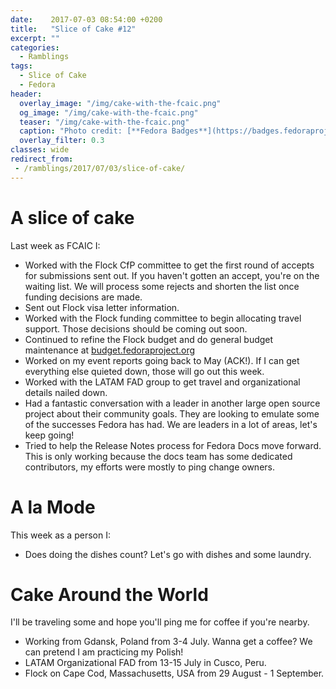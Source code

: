 ```yaml
---
date:    2017-07-03 08:54:00 +0200
title:   "Slice of Cake #12"
excerpt: ""
categories:
  - Ramblings
tags:
  - Slice of Cake
  - Fedora
header:
  overlay_image: "/img/cake-with-the-fcaic.png"
  og_image: "/img/cake-with-the-fcaic.png"
  teaser: "/img/cake-with-the-fcaic.png"
  caption: "Photo credit: [**Fedora Badges**](https://badges.fedoraproject.org/badge/its-a-cake-thing)"
  overlay_filter: 0.3
classes: wide
redirect_from:
 - /ramblings/2017/07/03/slice-of-cake/
---
```


# A slice of cake

Last week as FCAIC I:

- Worked with the Flock CfP committee to get the first round of accepts for submissions sent out.  If you haven't gotten an accept, you're on the waiting list.  We will process some rejects and shorten the list once funding decisions are made.
- Sent out Flock visa letter information.
- Worked with the Flock funding committee to begin allocating travel support.  Those decisions should be coming out soon.
- Continued to refine the Flock budget and do general budget maintenance at [budget.fedoraproject.org](http://budget.fedoraproject.org)
- Worked on my event reports going back to May (ACK!).  If I can get everything else quieted down, those will go out this week.
- Worked with the LATAM FAD group to get travel and organizational details nailed down.
- Had a fantastic conversation with a leader in another large open source project about their community goals.  They are looking to emulate some of the successes Fedora has had.  We are leaders in a lot of areas, let's keep going!
- Tried to help the Release Notes process for Fedora Docs move forward.  This is only working because the docs team has some dedicated contributors, my efforts were mostly to ping change owners.

# A la Mode

This week as a person I:

- Does doing the dishes count?  Let's go with dishes and some laundry.

# Cake Around the World

I'll be traveling some and hope you'll ping me for coffee if you're nearby.

- Working from Gdansk, Poland from 3-4 July.  Wanna get a coffee?  We can pretend I am practicing my Polish!
- LATAM Organizational FAD from 13-15 July in Cusco, Peru.
- Flock on Cape Cod, Massachusetts, USA from 29 August - 1 September.

